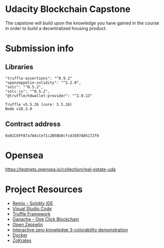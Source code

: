 # Udacity Blockchain Capstone

The capstone will build upon the knowledge you have gained in the course in order to build a decentralized housing product. 

# Submission info

## Libraries

```
"truffle-assertions": "^0.9.2"
"openzeppelin-solidity": "^2.2.0",
"solc": "^0.5.2",
"solc-js": "^0.5.2",
"@truffle/hdwallet-provider": "^2.0.13"

Truffle v5.5.26 (core: 5.5.26)
Node v18.3.0

```

## Contract address

```
0xB1C6FF87a7A4cCe71c2B5Bb8cfcd3507A05172f0
```

# Opensea

https://testnets.opensea.io/collection/real-estate-uda

# Project Resources

* [Remix - Solidity IDE](https://remix.ethereum.org/)
* [Visual Studio Code](https://code.visualstudio.com/)
* [Truffle Framework](https://truffleframework.com/)
* [Ganache - One Click Blockchain](https://truffleframework.com/ganache)
* [Open Zeppelin ](https://openzeppelin.org/)
* [Interactive zero knowledge 3-colorability demonstration](http://web.mit.edu/~ezyang/Public/graph/svg.html)
* [Docker](https://docs.docker.com/install/)
* [ZoKrates](https://github.com/Zokrates/ZoKrates)
